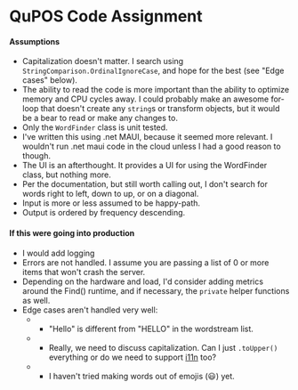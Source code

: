 ﻿# QuPOS Code Assignment

#### Assumptions
* Capitalization doesn't matter. I search using `StringComparison.OrdinalIgnoreCase`, and hope for the best (see "Edge cases" below).
* The ability to read the code is more important than the ability to optimize memory and CPU cycles away. I could probably make an awesome for-loop that doesn't create any `string`s or transform objects, but it would be a bear to read or make any changes to.
* Only the `WordFinder` class is unit tested.
* I've written this using .net MAUI, because it seemed more relevant. I wouldn't run .net maui code in the cloud unless I had a good reason to though.
* The UI is an afterthought. It provides a UI for using the WordFinder class, but nothing more.
* Per the documentation, but still worth calling out, I don't search for words right to left, down to up, or on a diagonal.
* Input is more or less assumed to be happy-path.
* Output is ordered by frequency descending.
 
#### If this were going into production
* I would add logging
* Errors are not handled. I assume you are passing a list of 0 or more items that won't crash the server.
* Depending on the hardware and load, I'd consider adding metrics around the Find() runtime, and if necessary, the `private` helper functions as well.
* Edge cases aren't handled very well:
	* * "Hello" is different from "HELLO" in the wordstream list.
	* * Really, we need to discuss capitalization. Can I just `.toUpper()` everything or do we need to support [i11n](https://www.moserware.com/2008/02/does-your-code-pass-turkey-test.html) too?
	* * I haven't tried making words out of emojis (😃) yet.